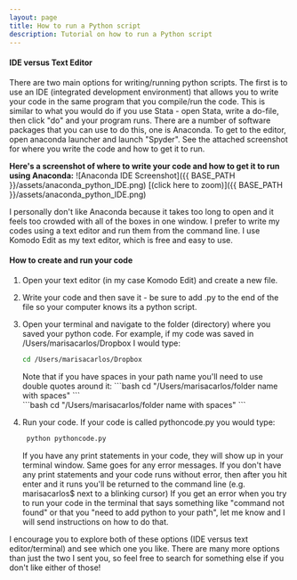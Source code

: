 ```yaml
---
layout: page
title: How to run a Python script
description: Tutorial on how to run a Python script
---
```


#### IDE versus Text Editor

There are two main options for writing/running python scripts. The first is to use an IDE (integrated development environment) that allows you to write your code in the same program that you compile/run the code. This is similar to what you would do if you use Stata - open Stata, write a do-file, then click "do" and your program runs. There are a number of software packages that you can use to do this, one is Anaconda. To get to the editor, open anaconda launcher and launch "Spyder". See the attached screenshot for where you write the code and how to get it to run.

**Here's a screenshot of where to write your code and how to get it to run using Anaconda:**
![Anaconda IDE Screenshot]({{ BASE_PATH }}/assets/anaconda_python_IDE.png)
[(click here to zoom)]({{ BASE_PATH }}/assets/anaconda_python_IDE.png)

I personally don't like Anaconda because it takes too long to open and it feels too crowded with all of the boxes in one window. I prefer to write my codes using a text editor and run them from the command line. I use Komodo Edit as my text editor, which is free and easy to use.

#### How to create and run your code

1. Open your text editor (in my case Komodo Edit) and create a new file.  
2. Write your code and then save it - be sure to add .py to the end of the file so your computer knows its a python script.
3. Open your terminal and navigate to the folder (directory) where you saved your python code. For example, if my code was saved in /Users/marisacarlos/Dropbox I would type:
   ```bash
   cd /Users/marisacarlos/Dropbox
   ```
   <div class="warning">
   Note that if you have spaces in your path name you'll need to use double quotes around it:
   ```bash
   cd "/Users/marisacarlos/folder name with spaces"
   ```
   </div>
   ```bash
   cd "/Users/marisacarlos/folder name with spaces"
   ```

4. Run your code. If your code is called pythoncode.py you would type:
   ```bash
    python pythoncode.py
    ```
    If you have any print statements in your code, they will show up in your terminal window. Same goes for any error messages. If you don't have any print statements and your code runs without error, then after you hit enter and it runs you'll be returned to the command line (e.g. marisacarlos$ next to a blinking cursor)
If you get an error when you try to run your code in the terminal that says something like "command not found" or that you "need to add python to your path", let me know and I will send instructions on how to do that.

I encourage you to explore both of these options (IDE versus text editor/terminal) and see which one you like. There are many more options than just the two I sent you, so feel free to search for something else if you don't like either of those! 